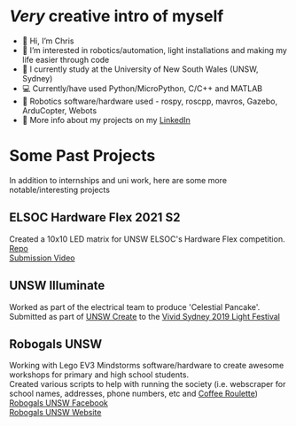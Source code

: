 # *Very* creative intro of myself
- 👋 Hi, I’m Chris
- 👀 I’m interested in robotics/automation, light installations and making my life easier through code
- 🏫 I currently study at the University of New South Wales (UNSW, Sydney)
- 💻 Currently/have used Python/MicroPython, C/C++ and MATLAB
- 🤖 Robotics software/hardware used - rospy, roscpp, mavros, Gazebo, ArduCopter, Webots
- 🔗 More info about my projects on my [LinkedIn](https://www.linkedin.com/in/christopher-harris-eng/)

# Some Past Projects
In addition to internships and uni work, here are some more notable/interesting projects
## ELSOC Hardware Flex 2021 S2
Created a 10x10 LED matrix for UNSW ELSOC's Hardware Flex competition.  
[Repo](https://github.com/chrisharris000/led_matrix)  
[Submission Video](https://www.facebook.com/watch/?v=1130298184040604&ref=sharing)  

## UNSW Illuminate
Worked as part of the electrical team to produce 'Celestial Pancake'.  
Submitted as part of [UNSW Create](https://www.createunsw.com.au/projects/pi-celestial-pancake/) to the [Vivid Sydney 2019 Light Festival](https://www.vividsydney.com/event/light/celestial-pancake)

## Robogals UNSW
Working with Lego EV3 Mindstorms software/hardware to create awesome workshops for primary and high school students.  
Created various scripts to help with running the society (i.e. webscraper for school names, addresses, phone numbers, etc and [Coffee Roulette](https://github.com/chrisharris000/coffee_roulette))  
[Robogals UNSW Facebook](https://www.facebook.com/robogalsunsw/)  
[Robogals UNSW Website](https://robogalsunsw.org/)  
